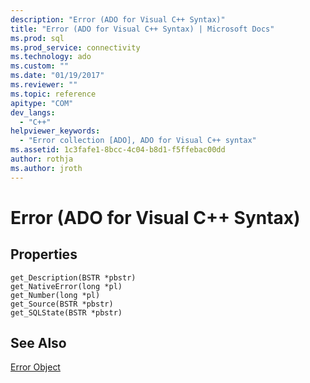 ```yaml
---
description: "Error (ADO for Visual C++ Syntax)"
title: "Error (ADO for Visual C++ Syntax) | Microsoft Docs"
ms.prod: sql
ms.prod_service: connectivity
ms.technology: ado
ms.custom: ""
ms.date: "01/19/2017"
ms.reviewer: ""
ms.topic: reference
apitype: "COM"
dev_langs: 
  - "C++"
helpviewer_keywords: 
  - "Error collection [ADO], ADO for Visual C++ syntax"
ms.assetid: 1c3fafe1-8bcc-4c04-b8d1-f5ffebac00dd
author: rothja
ms.author: jroth
---
```

# Error (ADO for Visual C++ Syntax)
## Properties  
  
```  
get_Description(BSTR *pbstr)  
get_NativeError(long *pl)  
get_Number(long *pl)  
get_Source(BSTR *pbstr)  
get_SQLState(BSTR *pbstr)  
```  
  
## See Also  
 [Error Object](../../../ado/reference/ado-api/error-object.md)
